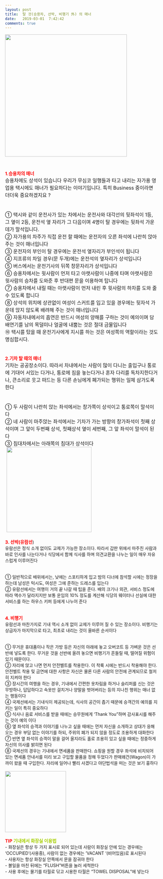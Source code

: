 ```yaml
---
layout: post
title:  탈 것(승용차, 선박, 비행기 外) 의 매너
date:   2019-03-01  7:42:42
comments: true
---
```



<span style="font-size: 14pt;"><img width="400" height="269" style="height: auto; cursor: pointer; max-width: 100%;" src="https://t1.daumcdn.net/cfile/tistory/190DD5254B4808F437"></span><font size="3"> <br><strong></strong>&nbsp; <br><strong></strong>&nbsp; <br></font><strong><span style="font-size: 11pt;"><font color="#ff0000">1.승용차의 매너</font></span></strong><font size="3"> <br>승용차에도 상석이 있습니다 우리가 무심코 일행들과 타고 내리는 자가용 영업용 택시에도 매너가 필요하다는 이야기입니다. 특히 Business 중이라면 더더욱 중요하겠지요 ? <br>&nbsp; <br>&nbsp; <br>① 택시와 같이 운전사가 있는 차에서는 운전사와 대각선의 뒷좌석이 1등, 그 옆이 2등, 운전석 옆 자리가 그 다음이며 4명이 탈 경우에는 뒷좌석 가운데가 말석입니다.&nbsp; <br>② 자가용의 차주가 직접 운전 할 때에는 운전자의 오른 좌석에 나란히 앉아 주는 것이 매너입니다<br>③ 운전자의 부인이 탈 경우에는 운전석 옆자리가 부인석이 됩니다<br>④ 지프류의 차일 경우(문 두개)에는 운전석의 옆자리가 상석입니다<br>⑤ 버스에서는 운전기사의 뒤쪽 창문자리가 상석입니다<br>⑥ 승용차에서는 윗사람이 먼저 타고 아랫사람이 나중에 타며 아랫사람은 윗사람의 승차를 도와준 후 반대편 문을 이용하여 탑니다<br>⑦ 승용차에서 내릴 때는 아랫사람이 먼저 내린 후 윗사람의 하차를 도와 줄 수 있도록 합니다<br>⑧ 상석의 위치에 상관없이 여성이 스커트를 입고 있을 경우에는 뒷자석 가운데 앉지 않도록 배려해 주는 것이 매너입니다 <br>⑨ 자동차내에서의 흡연은 반드시 여성의 양해를 구하는 것이 예의이며 담배연기를 남의 목덜미나 얼굴에 내뿜는 것은 절대 금물입니다<br>⑩ 택시를 탔을 때 운전기사에게 지시를 하는 것은 여성쪽의 역할이라는 것도 명심합시다. <br>&nbsp; <br>&nbsp; <br></font><strong><span style="font-size: 11pt;"><font color="#ff0000">2.기차 탈 때의 매너</font></span></strong><font size="3"> <br>기차는 공공장소이다. 따라서 차내에서는 사람이 많이 다니는 출입구나 통로에 기대어 서있는 다거나, 통로에 짐을 놓는다거나 혼자 다리를 독차지한다거나, 큰소리로 웃고 떠드는 등 다른 손님에게 폐가되는 행위는 일체 삼가도록 한다 <br>&nbsp; <br>&nbsp; <br>① 두 사람이 나란히 앉는 좌석에서는 창가쪽이 상석이고 통로쪽이 말석이다<br>② 네 사람이 마주앉는 좌석에서는 기차가 가는 방향의 창가좌석이 첫째 상석이며 그 앞이 두번째 상석, 첫째상석 옆이 세번째, 그 앞 좌석이 말석이 된다<br>③ 침대차에서는 아래쪽의 침대가 상석이다 <br>&nbsp;</font><font size="3"><img width="279" height="187" style="height: auto; cursor: pointer; max-width: 100%;" src="https://t1.daumcdn.net/cfile/tistory/127ED30B4B4808F398"></font><br>&nbsp; <br><strong><span style="font-size: 11pt;"><font color="#ff0000">3. 선박(유람선</font></span></strong>) <br>유람선은 정식 소개 없이도 교제가 가능한 장소이다. 따라서 갑판 위에서 마주친 사람과 바로 인사를 나눈다거나 식당에서 함께 식사를 하며 의견교환을 나누는 일이 매우 자유스럽게 이루어진다 <br>&nbsp; <br>&nbsp; <br>① 일반적으로 배위에서는, 낮에는 스포티하게 입고 밤의 디너에 참석할 시에는 정장을 하는데 남성은 턱시도, 여성은 그에 준하는 드레스를 입는다<br>② 유람선에서는 여행이 거의 끝 나갈 때 팁을 준다. 배의 크기나 외관, 서비스 정도에 따라 액수가 달라지지만 보통 운임의 10% 정도를 계산해 식당의 웨이터나 선실에 대한 서비스를 하는 하우스 키퍼 등에게 나누어 준다 <br>&nbsp; <br>&nbsp; <br><strong><span style="font-size: 11pt;"><font color="#ff0000">4. 비행기</font></span></strong> <br>유람선과 마찬가지로 기내 역시 소개 없이 교제가 이루어 질 수 있는 장소이다. 비행기는 상급자가 마지막으로 타고, 최초로 내리는 것이 올바른 순서이다 <br>&nbsp; <br>&nbsp; <br>① 무거운 휴대품이나 작은 가방 등은 자신의 아래에 놓고 오버코트 등 가벼운 것은 선반에 넣도록 한다. 무거운 것을 선반에 올려 놓으면 비행기가 흔들릴 때, 떨어질 위험이 있기 때문이다.<br>② 자리에 앉고 나면 먼저 안전벨트를 착용한다. 이 착륙 시에는 반드시 착용해야 한다. 안전벨트 착용 및 금연에 대한 사항은 자신은 물론 다른 사람의 안전에 관계되므로 철저히 지켜야 한다<br>③ 장시간의 여행을 하는 경우, 기내에서 간편한 옷차림을 하거나 슬리퍼를 신는 것은 무방하나, 답답하다고 속옷만 걸치거나 양말을 벗어버리는 등의 지나친 행위는 매너 없는 행동이다<br>④ 국제선에서는 기내식이 제공되는데, 식사의 공간이 좁기 때문에 승객간의 예의를 지키는 일이 특히 중요하다<br>⑤ 식사나 음료 서비스를 받을 때에는 승무원에게 ‘Thank You”하며 감사표시를 해주는 것이 예의 이다<br>⑥ 옆 좌석의 승객과 이야기를 나누고 싶을 때에는 먼저 자신을 소개하고 상대가 응해오는 경우 부담 없는 이야기를 하되, 주위의 폐가 되지 않을 정도로 조용하게 대화한다<br>⑦ 반면 옆 좌석의 승객이 말을 걸어 올지라도 홀로 조용히 있고 싶을 때에는 정중하게 자신의 의사를 밝히면 된다<br>⑧ 국제선의 경우는 기내에서 면세품을 판매한다. 쇼핑을 원할 경우 좌석에 비치되어 있는 면세품 안내서를 미리 보고 구입할 물품을 정해 두었다가 판매왜건(Wagon)이 가까이 왔을 때 구입한다. 자리에 일어나 빨리 사겠다고 야단법석을 떠는 것은 보기 흉하다 <br><br><img width="200" height="297" style="height: auto; cursor: pointer; max-width: 100%;" src="https://t1.daumcdn.net/cfile/tistory/1334050E4B4808F4B5"><br>&nbsp; <br><strong><font color="#0075c8"><font color="#ff0000"><span style="font-size: 11pt;">TIP</span></font><span style="font-size: 11pt;"> </span></font><font color="#a6cf00"><span style="font-size: 11pt;">기내에서 화장실 이용법</span></font></strong> <br>- 화장실은 항상 두 가지 표시로 되어 있는데 사람이 화장실 안에 있는 경우에는 ‘OCCUPIED’(사용중), 사람이 없는 경우에는 ’VACANT ‘(비어있음)로 표시된다<br>- 사용자는 항상 화장실 안쪽에서 문을 잠궈야 한다<br>- 볼일을 마친 뒤에는 “FLUSH”버튼을 눌러 세척한다<br>- 사용 후에는 물기를 타월로 닦고 시용한 타월은 “TOWEL DISPOSAL”에 넣는다 <br>